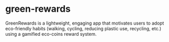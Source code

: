 # green-rewards
GreenRewards is a lightweight, engaging app that motivates users to adopt eco-friendly habits (walking, cycling, reducing plastic use, recycling, etc.) using a gamified eco-coins reward system. 
